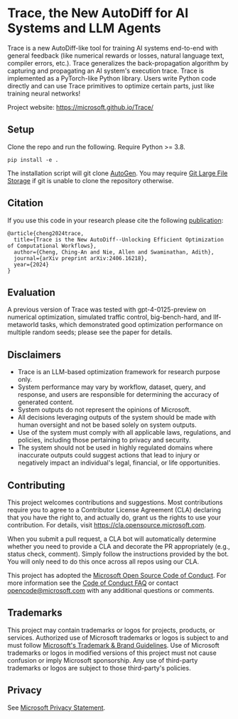 # Trace, the New AutoDiff for AI Systems and LLM Agents


Trace is a new AutoDiff-like tool for training AI systems end-to-end with general feedback (like numerical rewards or losses, natural language text, compiler errors, etc.). Trace generalizes the back-propagation algorithm by capturing and propagating an AI system's execution trace. Trace is implemented as a PyTorch-like Python library. Users write Python code directly and can use Trace primitives to optimize certain parts, just like training neural networks!

Project website: https://microsoft.github.io/Trace/



## Setup

Clone the repo and run the following. Require Python >= 3.8.

    pip install -e .

The installation script will git clone [AutoGen](https://github.com/microsoft/autogen). You may require [Git Large File Storage](https://git-lfs.com/) if git is unable to clone the repository otherwise.

## Citation
If you use this code in your research please cite the following [publication](https://arxiv.org/abs/2406.16218):
```
@article{cheng2024trace,
  title={Trace is the New AutoDiff--Unlocking Efficient Optimization of Computational Workflows},
  author={Cheng, Ching-An and Nie, Allen and Swaminathan, Adith},
  journal={arXiv preprint arXiv:2406.16218},
  year={2024}
}
```

## Evaluation
A previous version of Trace was tested with gpt-4-0125-preview on numerical optimization, simulated traffic control, big-bench-hard, and llf-metaworld tasks, which demonstrated good optimization performance on multiple random seeds; please see the paper for details.

## Disclaimers
- Trace is an LLM-based optimization framework for research purpose only.
- System performance may vary by workflow, dataset, query, and response, and users are responsible for determining the accuracy of generated content. 
- System outputs do not represent the opinions of Microsoft.
- All decisions leveraging outputs of the system should be made with human oversight and not be based solely on system outputs.
- Use of the system must comply with all applicable laws, regulations, and policies, including those pertaining to privacy and security.
- The system should not be used in highly regulated domains where inaccurate outputs could suggest actions that lead to injury or negatively impact an individual's legal, financial, or life opportunities.


## Contributing

This project welcomes contributions and suggestions.  Most contributions require you to agree to a
Contributor License Agreement (CLA) declaring that you have the right to, and actually do, grant us
the rights to use your contribution. For details, visit https://cla.opensource.microsoft.com.

When you submit a pull request, a CLA bot will automatically determine whether you need to provide
a CLA and decorate the PR appropriately (e.g., status check, comment). Simply follow the instructions
provided by the bot. You will only need to do this once across all repos using our CLA.

This project has adopted the [Microsoft Open Source Code of Conduct](https://opensource.microsoft.com/codeofconduct/).
For more information see the [Code of Conduct FAQ](https://opensource.microsoft.com/codeofconduct/faq/) or
contact [opencode@microsoft.com](mailto:opencode@microsoft.com) with any additional questions or comments.

## Trademarks

This project may contain trademarks or logos for projects, products, or services. Authorized use of Microsoft
trademarks or logos is subject to and must follow
[Microsoft's Trademark & Brand Guidelines](https://www.microsoft.com/en-us/legal/intellectualproperty/trademarks/usage/general).
Use of Microsoft trademarks or logos in modified versions of this project must not cause confusion or imply Microsoft sponsorship.
Any use of third-party trademarks or logos are subject to those third-party's policies.


## Privacy

See [Microsoft Privacy Statement](https://privacy.microsoft.com/en-us/privacystatement).
